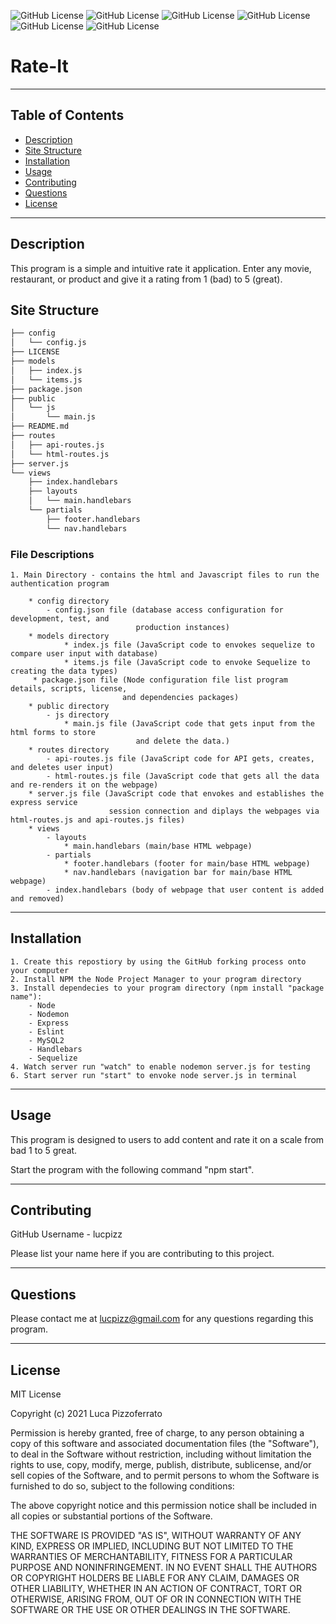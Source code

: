 ![GitHub License](https://img.shields.io/badge/MIT-License-informational) ![GitHub License](https://img.shields.io/badge/Node-JavaScript-informational) ![GitHub License](https://img.shields.io/badge/Sequelize-Package-informational) ![GitHub License](https://img.shields.io/badge/Express-Server-informational) ![GitHub License](https://img.shields.io/badge/MySQL2-Database-informational) ![GitHub License](https://img.shields.io/badge/Handlebars-informational)

# Rate-It

---

## Table of Contents

- [Description](#description)
- [Site Structure](#site-structure)
- [Installation](#installation)
- [Usage](#usage)
- [Contributing](#contributing)
- [Questions](#question)
- [License](#license)

---

## Description

This program is a simple and intuitive rate it application. Enter any movie, restaurant, or product and give it a rating from 1 (bad) to 5 (great).

## Site Structure

```bash
├── config
│   └── config.js
├── LICENSE
├── models
│   ├── index.js
│   └── items.js
├── package.json
├── public
│   └── js
│       └── main.js
├── README.md
├── routes
│   ├── api-routes.js
│   └── html-routes.js
├── server.js
└── views
    ├── index.handlebars
    ├── layouts
    │   └── main.handlebars
    └── partials
        ├── footer.handlebars
        └── nav.handlebars
```

### File Descriptions

    1. Main Directory - contains the html and Javascript files to run the authentication program

        * config directory
            - config.json file (database access configuration for development, test, and
                                production instances)
        * models directory
                * index.js file (JavaScript code to envokes sequelize to compare user input with database)
                * items.js file (JavaScript code to envoke Sequelize to creating the data types)
         * package.json file (Node configuration file list program details, scripts, license,
                             and dependencies packages)
        * public directory
            - js directory
                * main.js file (JavaScript code that gets input from the html forms to store
                                and delete the data.)
        * routes directory
            - api-routes.js file (JavaScript code for API gets, creates, and deletes user input)
            - html-routes.js file (JavaScript code that gets all the data and re-renders it on the webpage)
        * server.js file (JavaScript code that envokes and establishes the express service
                          session connection and diplays the webpages via html-routes.js and api-routes.js files)
        * views
            - layouts
                * main.handlebars (main/base HTML webpage)
            - partials
                * footer.handlebars (footer for main/base HTML webpage)
                * nav.handlebars (navigation bar for main/base HTML webpage)
            - index.handlebars (body of webpage that user content is added and removed)

---

## Installation

    1. Create this repostiory by using the GitHub forking process onto your computer
    2. Install NPM the Node Project Manager to your program directory
    3. Install dependecies to your program directory (npm install "package name"):
        - Node
        - Nodemon
        - Express
        - Eslint
        - MySQL2
        - Handlebars
        - Sequelize
    4. Watch server run "watch" to enable nodemon server.js for testing
    6. Start server run "start" to envoke node server.js in terminal

---

## Usage

This program is designed to users to add content and rate it on a scale from bad 1 to 5 great.

Start the program with the following command "npm start".

---

## Contributing

GitHub Username - lucpizz

Please list your name here if you are contributing to this project.

---

## Questions

Please contact me at lucpizz@gmail.com for any questions regarding this program.

---

## License

MIT License

Copyright (c) 2021 Luca Pizzoferrato

Permission is hereby granted, free of charge, to any person obtaining a copy of this software and associated documentation files (the "Software"), to deal in the Software without restriction, including without limitation the rights to use, copy, modify, merge, publish, distribute, sublicense, and/or sell copies of the Software, and to permit persons to whom the Software is furnished to do so, subject to the following conditions:

The above copyright notice and this permission notice shall be included in all copies or substantial portions of the Software.

THE SOFTWARE IS PROVIDED "AS IS", WITHOUT WARRANTY OF ANY KIND, EXPRESS OR IMPLIED, INCLUDING BUT NOT LIMITED TO THE WARRANTIES OF MERCHANTABILITY, FITNESS FOR A PARTICULAR PURPOSE AND NONINFRINGEMENT. IN NO EVENT SHALL THE AUTHORS OR COPYRIGHT HOLDERS BE LIABLE FOR ANY CLAIM, DAMAGES OR OTHER LIABILITY, WHETHER IN AN ACTION OF CONTRACT, TORT OR OTHERWISE, ARISING FROM, OUT OF OR IN CONNECTION WITH THE SOFTWARE OR THE USE OR OTHER DEALINGS IN THE SOFTWARE.